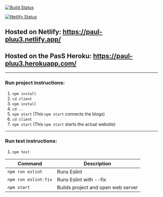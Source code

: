 [![Build Status](https://travis-ci.org/Immutablevoid/my-react-website.svg?branch=master)](https://travis-ci.org/Immutablevoid/my-react-website)

[![Netlify Status](https://api.netlify.com/api/v1/badges/064854c2-c832-426d-b0a8-fd4fefd01189/deploy-status)](https://app.netlify.com/sites/paul-pluu3/deploys)

## Hosted on Netlify: https://paul-pluu3.netlify.app/
## Hosted on the PasS Heroku: https://paul-pluu3.herokuapp.com/

---  
### Run project instructions:

1. `npm install`  
1. `cd client`  
1. `npm install`  
1. `cd ..`
1. `npm start` (This `npm start` connects the blogs)
1. `cd client` 
1. `npm start` (This `npm start` starts the actual website)
---



### Run test instructions:
1. `npm test`

| Command | Description |
|---------|-------------|
| `npm run eslint` | Runs Eslint |
| `npm run eslint-fix` | Runs Eslint with --fix |
| `npm start` | Builds project and open web server |
